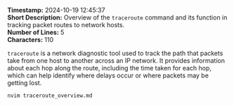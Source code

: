 **Timestamp:** 2024-10-19 12:45:37  
**Short Description:** Overview of the `traceroute` command and its function in tracking packet routes to network hosts.  
**Number of Lines:** 5  
**Characters:** 110  

`traceroute` is a network diagnostic tool used to track the path that packets take from one host to another across an IP network. It provides information about each hop along the route, including the time taken for each hop, which can help identify where delays occur or where packets may be getting lost. 

```bash
nvim traceroute_overview.md
```
